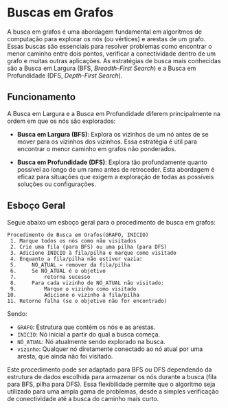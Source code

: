 # Buscas em Grafos

A busca em grafos é uma abordagem fundamental em algoritmos de computação para explorar os nós (ou vértices) e arestas de um grafo. Essas buscas são essenciais para resolver problemas como encontrar o menor caminho entre dois pontos, verificar a conectividade dentro de um grafo e muitas outras aplicações. As estratégias de busca mais conhecidas são a Busca em Largura (BFS, *Breadth-First Search*) e a Busca em Profundidade (DFS, *Depth-First Search*).

## Funcionamento

A Busca em Largura e a Busca em Profundidade diferem principalmente na ordem em que os nós são explorados:

- **Busca em Largura (BFS)**: Explora os vizinhos de um nó antes de se mover para os vizinhos dos vizinhos. Essa estratégia é útil para encontrar o menor caminho em grafos não ponderados.

- **Busca em Profundidade (DFS)**: Explora tão profundamente quanto possível ao longo de um ramo antes de retroceder. Esta abordagem é eficaz para situações que exigem a exploração de todas as possíveis soluções ou configurações.

## Esboço Geral

Segue abaixo um esboço geral para o procedimento de busca em grafos:

```
Procedimento de Busca em Grafos(GRAFO, INICIO)
 1. Marque todos os nós como não visitados
 2. Crie uma fila (para BFS) ou uma pilha (para DFS)
 3. Adicione INICIO à fila/pilha e marque como visitado
 4. Enquanto a fila/pilha não estiver vazia:
 5.     NÓ_ATUAL ← remover da fila/pilha
 6.     Se NÓ_ATUAL é o objetivo
 7.         retorna sucesso
 8.     Para cada vizinho de NÓ_ATUAL não visitado:
 9.         Marque o vizinho como visitado
10.         Adicione o vizinho à fila/pilha
11. Retorne falha (se o objetivo não for encontrado)
```

Sendo:
- `GRAFO`: Estrutura que contém os nós e as arestas.
- `INICIO`: Nó inicial a partir do qual a busca começa.
- `NÓ_ATUAL`: Nó atualmente sendo explorado na busca.
- `vizinho`: Qualquer nó diretamente conectado ao nó atual por uma aresta, que ainda não foi visitado.

Este procedimento pode ser adaptado para BFS ou DFS dependendo da estrutura de dados escolhida para armazenar os nós durante a busca (fila para BFS, pilha para DFS). Essa flexibilidade permite que o algoritmo seja utilizado para uma ampla gama de problemas, desde a simples verificação de conectividade até a busca do caminho mais curto.
